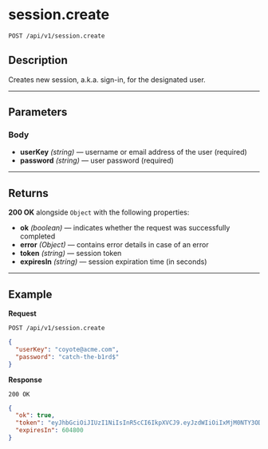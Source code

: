 # session.create

`POST /api/v1/session.create`

## Description

Creates new session, a.k.a. sign-in, for the designated user.

***

## Parameters

### Body

- **userKey** _(string)_ — username or email address of the user (required)
- **password** _(string)_ — user password (required)

***

## Returns

**200 OK** alongside `Object` with the following properties:

- **ok** _(boolean)_ — indicates whether the request was successfully completed
- **error** _(Object)_ — contains error details in case of an error
- **token** _(string)_ — session token
- **expiresIn** _(string)_ — session expiration time (in seconds)

***

## Example

**Request**

```
POST /api/v1/session.create
```

``` json
{
  "userKey": "coyote@acme.com",
  "password": "catch-the-b1rd$"
}
```

**Response**

`200 OK`

``` json
{
  "ok": true,
  "token": "eyJhbGciOiJIUzI1NiIsInR5cCI6IkpXVCJ9.eyJzdWIiOiIxMjM0NTY3ODkwIiwibmFtZSI6IkpvaG4gRG9lIiwiYWRtaW4iOnRydWV9.TJVA95OrM7E2cBab30RMHrHDcEfxjoYZgeFONFh7HgQ",
  "expiresIn": 604800
}
```
